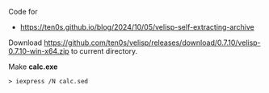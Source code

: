 Code for

* https://ten0s.github.io/blog/2024/10/05/velisp-self-extracting-archive

Download https://github.com/ten0s/velisp/releases/download/0.7.10/velisp-0.7.10-win-x64.zip to current directory.

Make **calc.exe**

```
> iexpress /N calc.sed
```

